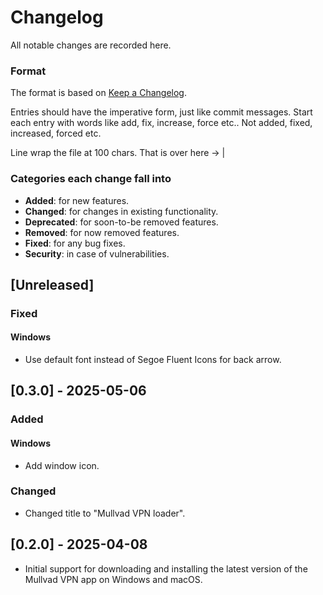 # Changelog
All notable changes are recorded here.

### Format

The format is based on [Keep a Changelog](http://keepachangelog.com/en/1.0.0/).

Entries should have the imperative form, just like commit messages. Start each entry with words like
add, fix, increase, force etc.. Not added, fixed, increased, forced etc.

Line wrap the file at 100 chars.                                              That is over here -> |

### Categories each change fall into

* **Added**: for new features.
* **Changed**: for changes in existing functionality.
* **Deprecated**: for soon-to-be removed features.
* **Removed**: for now removed features.
* **Fixed**: for any bug fixes.
* **Security**: in case of vulnerabilities.

## [Unreleased]

### Fixed
#### Windows
- Use default font instead of Segoe Fluent Icons for back arrow.


## [0.3.0] - 2025-05-06
### Added
#### Windows
- Add window icon.

### Changed
- Changed title to "Mullvad VPN loader".


## [0.2.0] - 2025-04-08
- Initial support for downloading and installing the latest version of the Mullvad VPN app on
  Windows and macOS.
